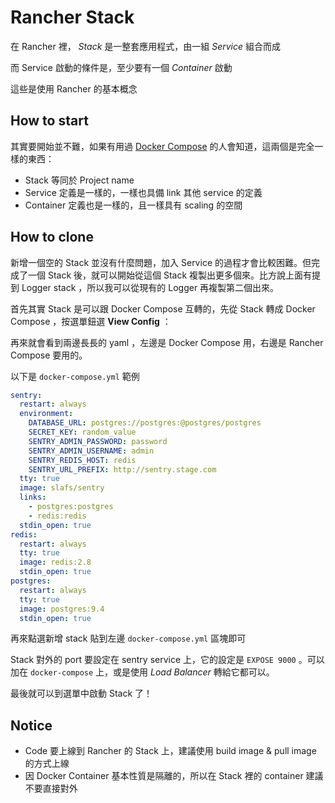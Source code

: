 # Rancher Stack

在 Rancher 裡， *Stack* 是一整套應用程式，由一組 *Service* 組合而成

而 Service 啟動的條件是，至少要有一個 *Container* 啟動

這些是使用 Rancher 的基本概念

## How to start

其實要開始並不難，如果有用過 [Docker Compose][] 的人會知道，這兩個是完全一樣的東西：

* Stack 等同於 Project name
* Service 定義是一樣的，一樣也具備 link 其他 service 的定義
* Container 定義也是一樣的，且一樣具有 scaling 的空間

## How to clone

新增一個空的 Stack 並沒有什麼問題，加入 Service 的過程才會比較困難。但完成了一個 Stack 後，就可以開始從這個 Stack 複製出更多個來。比方說上面有提到 Logger stack ，所以我可以從現有的 Logger 再複製第二個出來。

首先其實 Stack 是可以跟 Docker Compose 互轉的，先從 Stack 轉成 Docker Compose ，按選單鈕選 **View Config** ：

再來就會看到兩邊長長的 yaml ，左邊是 Docker Compose 用，右邊是 Rancher Compose 要用的。

以下是 `docker-compose.yml` 範例

```yml
sentry:
  restart: always
  environment:
    DATABASE_URL: postgres://postgres:@postgres/postgres
    SECRET_KEY: random_value
    SENTRY_ADMIN_PASSWORD: password
    SENTRY_ADMIN_USERNAME: admin
    SENTRY_REDIS_HOST: redis
    SENTRY_URL_PREFIX: http://sentry.stage.com
  tty: true
  image: slafs/sentry
  links:
    - postgres:postgres
    - redis:redis
  stdin_open: true
redis:
  restart: always
  tty: true
  image: redis:2.8
  stdin_open: true
postgres:
  restart: always
  tty: true
  image: postgres:9.4
  stdin_open: true
```

再來點選新增 stack 貼到左邊 `docker-compose.yml` 區塊即可

Stack 對外的 port 要設定在 sentry service 上，它的設定是 `EXPOSE 9000` 。可以加在 `docker-compose` 上，或是使用 *Load Balancer* 轉給它都可以。

最後就可以到選單中啟動 Stack 了！

## Notice

* Code 要上線到 Rancher 的 Stack 上，建議使用 build image &amp; pull image 的方式上線
* 因 Docker Container 基本性質是隔離的，所以在 Stack 裡的 container 建議不要直接對外

[Docker Compose]: /docker/compose.md
